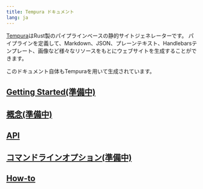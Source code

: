 ```yaml
---
title: Tempura ドキュメント
lang: ja
---
```


[Tempura](https://github.com/yuma140902/tempura)はRust製のパイプラインベースの静的サイトジェネレーターです。
パイプラインを定義して、Markdown、JSON、プレーンテキスト、Handlebarsテンプレート、画像など様々なリソースをもとにウェブサイトを生成することができます。

このドキュメント自体もTempuraを用いて生成されています。

## [Getting Started(準備中)](getting-started/)

## [概念(準備中)](concepts/)

## [API](api/)

## [コマンドラインオプション(準備中)](cli/)

## [How-to](how-to/)
